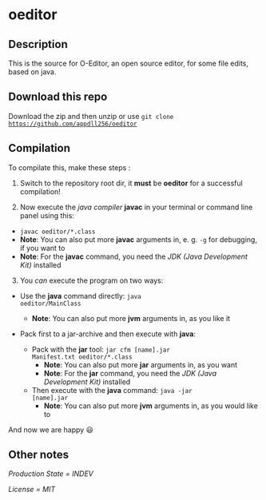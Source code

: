 # oeditor
## Description
This is the source for O-Editor, an open source editor, for some file edits, based on java.

## Download this repo
Download the zip and then unzip or use <code>git clone https://github.com/appdll256/oeditor</code>

## Compilation
To compilate this, make these steps :

1. Switch to the repository root dir, it __must__ be <b>oeditor</b> for a successful compilation! 

2. Now execute the *java compiler* __javac__ in your terminal or command line panel using this:
  * <code>javac oeditor/*.class</code>
  * __Note__: You can also put more __javac__ arguments in, e. g. <code>-g</code> for debugging, if you want to
  * __Note__: For the __javac__ command, you need the *JDK (Java Development Kit)* installed

3. You *can* execute the program on two ways:
  - Use the __java__ command directly: <code>java oeditor/MainClass</code>
    * __Note__: You can also put more __jvm__ arguments in, as you like it

  - Pack first to a jar-archive and then execute with __java__:
    * Pack with the __jar__ tool: <code>jar cfm [name].jar Manifest.txt oeditor/*.class</code>
      * __Note__: You can also put more __jar__ arguments in, as you want
      * __Note__: For the __jar__ command, you need the *JDK (Java Development Kit)* installed
    * Then execute with the __java__ command: <code>java -jar [name].jar</code>
      * __Note__: You can also put more __jvm__ arguments in, as you would like to

And now we are happy :smiley:

## Other notes
_Production State = INDEV_

_License = MIT_
